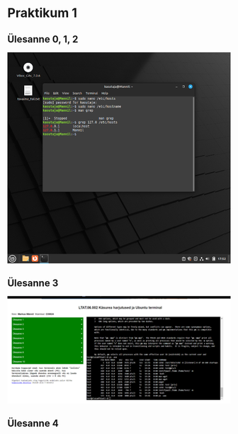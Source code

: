 # Praktikum 1

## Ülesanne 0, 1, 2
![](/pic/p1_01.png)

## Ülesanne 3
![](/pic/p1_02.png)

## Ülesanne 4
